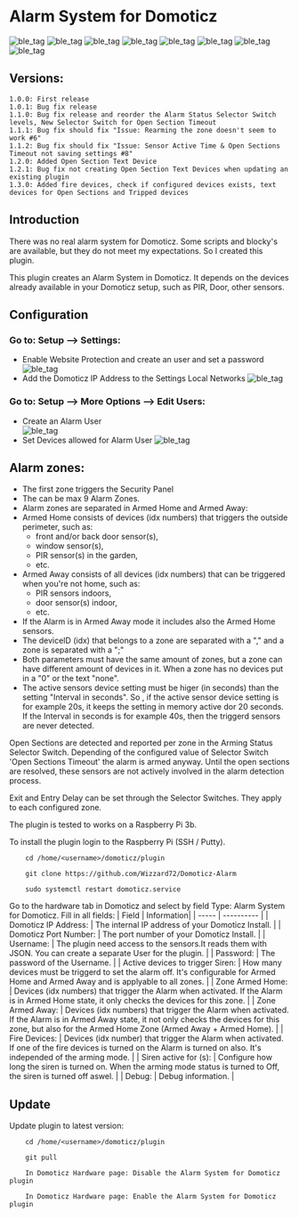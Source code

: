 # Alarm System for Domoticz
![ble_tag](https://raw.githubusercontent.com/Wizzard72/Domoticz-Alarm/master/images/Siren.png)
![ble_tag](https://raw.githubusercontent.com/Wizzard72/Domoticz-Alarm/master/images/Arming%20Mode%20Zone%200.png)
![ble_tag](https://raw.githubusercontent.com/Wizzard72/Domoticz-Alarm/master/images/Arming%20Status%20Zone%200.png)
![ble_tag](https://raw.githubusercontent.com/Wizzard72/Domoticz-Alarm/master/images/Entry%20Delay.png)
![ble_tag](https://raw.githubusercontent.com/Wizzard72/Domoticz-Alarm/master/images/Exit%20Delay.png)
![ble_tag](https://raw.githubusercontent.com/Wizzard72/Domoticz-Alarm/master/images/Open%20Sections%20Timeout.png)
![ble_tag](https://raw.githubusercontent.com/Wizzard72/Domoticz-Alarm/master/images/Open%20Sections%20Zone%200.png)
![ble_tag](https://raw.githubusercontent.com/Wizzard72/Domoticz-Alarm/master/images/Tripped%20Devices%20Zone%200.png)


## Versions:

    1.0.0: First release
    1.0.1: Bug fix release
    1.1.0: Bug fix release and reorder the Alarm Status Selector Switch levels, New Selector Switch for Open Section Timeout
    1.1.1: Bug fix should fix "Issue: Rearming the zone doesn't seem to work #6"
    1.1.2: Bug fix should fix "Issue: Sensor Active Time & Open Sections Timeout not saving settings #8"
    1.2.0: Added Open Section Text Device
    1.2.1: Bug fix not creating Open Section Text Devices when updating an existing plugin
    1.3.0: Added fire devices, check if configured devices exists, text devices for Open Sections and Tripped devices

## Introduction
There was no real alarm system for Domoticz. Some scripts and blocky's are available, but they do not meet my expectations. 
So I created this plugin.

This plugin creates an Alarm System in Domoticz. It depends on the devices already available in your Domoticz setup, 
such as PIR, Door, other sensors.
        
## Configuration
### Go to: Setup --> Settings:
* Enable Website Protection and create an user and set a password
![ble_tag](https://raw.githubusercontent.com/Wizzard72/Domoticz-Alarm/master/images/Website%20Protection.png)
* Add the Domoticz IP Address to the Settings Local Networks
![ble_tag](https://raw.githubusercontent.com/Wizzard72/Domoticz-Alarm/master/images/Local%20Networks.png)
### Go to: Setup --> More Options --> Edit Users:
* Create an Alarm User        
![ble_tag](https://raw.githubusercontent.com/Wizzard72/Domoticz-Alarm/master/images/Alarm%20User.png)
* Set Devices allowed for Alarm User
![ble_tag](https://raw.githubusercontent.com/Wizzard72/Domoticz-Alarm/master/images/Alarm%20User%20Set%20Devices.png)
        
## Alarm zones:
- The first zone triggers the Security Panel
- The can be max 9 Alarm Zones.
- Alarm zones are separated in Armed Home and Armed Away:
- Armed Home consists of devices (idx numbers) that triggers the outside perimeter, such as:
  - front and/or back door sensor(s),
  - window sensor(s),
  - PIR sensor(s) in the garden, 
  - etc.
- Armed Away consists of all devices (idx numbers) that can be triggered when you're not home, such as:
  - PIR sensors indoors,
  - door sensor(s) indoor,
  - etc.
- If the Alarm is in Armed Away mode it includes also the Armed Home sensors.
- The deviceID (idx) that belongs to a zone are separated with a "," and a zone is separated with a ";"
- Both parameters must have the same amount of zones, but a zone can have different amount of devices in it. When a zone has no devices put in a "0" or the text "none".
- The active sensors device setting must be higer (in seconds) than the setting "Interval in seconds". So , if the active sensor device setting is for example 20s, it keeps the setting in memory active dor 20 seconds. If the Interval in seconds is for example 40s, then the triggerd sensors are never detected.
        
Open Sections are detected and reported per zone in the Arming Status Selector Switch. Depending of the configured value of 
Selector Switch 'Open Sections Timeout' the alarm is armed anyway. Until the open sections are resolved, these sensors are not 
actively involved in the alarm detection process.
        
Exit and Entry Delay can be set through the Selector Switches. They apply to each configured zone.

The plugin is tested to works on a Raspberry Pi 3b.

To install the plugin login to the Raspberry Pi (SSH / Putty).
  
        cd /home/<username>/domoticz/plugin
  
        git clone https://github.com/Wizzard72/Domoticz-Alarm
      
        sudo systemctl restart domoticz.service

Go to the hardware tab in Domoticz and select by field Type: Alarm System for Domoticz.
Fill in all fields:
| Field | Information|
| ----- | ---------- |
| Domoticz IP Address: | The internal IP address of your Domoticz Install. |
| Domoticz Port Number: | The port number of your Domoticz Install. |
| Username: | The plugin need access to the sensors.It reads them with JSON. You can create a separate  User for the plugin. |
| Password: | The password of the Username. |
| Active devices to trigger Siren:  | How many devices must be triggerd to set the alarm off. It's configurable for Armed Home and Armed Away and is applyable to all zones. |
| Zone Armed Home: | Devices (idx numbers) that trigger the Alarm when activated. If the Alarm is in Armed Home state, it only checks the devices for this zone. |
| Zone Armed Away: | Devices (idx numbers) that trigger the Alarm when activated. If the Alarm is in Armed Away state, it not only checks the devices for this zone, but also for the Armed Home Zone (Armed Away + Armed Home). |
| Fire Devices: | Devices (idx number) that trigger the Alarm when activated. If one of the fire devices is turned on the Alarm is turned on also. It's independed of the arming mode. |
| Siren active for (s): | Configure how long the siren is turned on. When the arming mode status is turned to Off, the siren is turned off aswel. |
| Debug: | Debug information. |


## Update
Update plugin to latest version:

        cd /home/<username>/domoticz/plugin
  
        git pull
      
        In Domoticz Hardware page: Disable the Alarm System for Domoticz plugin
        
        In Domoticz Hardware page: Enable the Alarm System for Domoticz plugin

